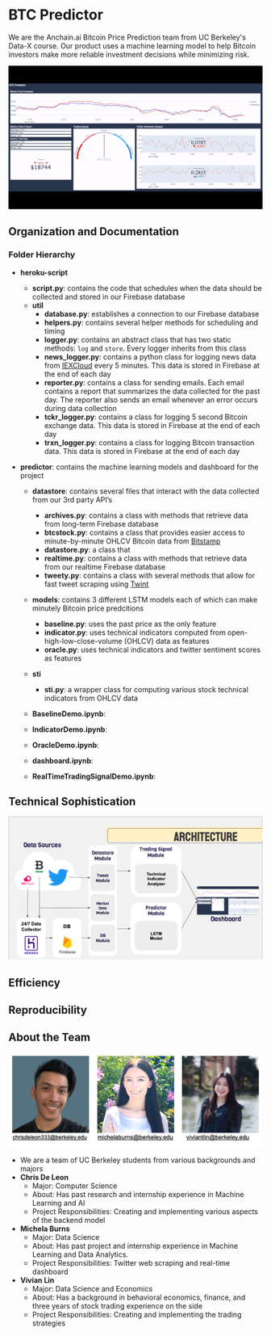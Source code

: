 # BTC Predictor
We are the Anchain.ai Bitcoin Price Prediction team from UC Berkeley's Data-X course. Our product uses a machine learning model to help Bitcoin investors make more reliable investment decisions while minimizing risk. 

![BTC Predictor Demo](readme_files/demo.gif)

## Organization and Documentation

### Folder Hierarchy

- **heroku-script**
    - **script.py**: contains the code that schedules when the data should be collected and stored in our Firebase database
    - **util**
        - **database.py**: establishes a connection to our Firebase database
        - **helpers.py**: contains several helper methods for scheduling and timing
        - **logger.py**: contains an abstract class that has two static methods: `log` and `store`. Every logger inherits from this class
        - **news_logger.py**: contains a python class for logging news data from [IEXCloud](https://iexcloud.io/) every 5 minutes. This data is stored in Firebase at the end of each day
        - **reporter.py**: contains a class for sending emails. Each email contains a report that summarizes the data collected for the past day. The reporter also sends an email whenever an error occurs during data collection
        - **tckr_logger.py**: contains a class for logging 5 second Bitcoin exchange data. This data is stored in Firebase at the end of each day
        - **trxn_logger.py**: contains a class for logging Bitcoin transaction data. This data is stored in Firebase at the end of each day

- **predictor**: contains the machine learning models and dashboard for the project
    - **datastore**: contains several files that interact with the data collected from our 3rd party API’s
        - **archives.py**: contains a class with methods that retrieve data from long-term Firebase database
        - **btcstock.py**: contains a class that provides easier access to minute-by-minute OHLCV Bitcoin data from [Bitstamp](https://www.bitstamp.net)
        - **datastore.py**: a class that 
        - **realtime.py**: contains a class with methods that retrieve data from our realtime Firebase database
        - **tweety.py**: contains a class with several methods that allow for fast tweet scraping using [Twint](https://github.com/twintproject/twint)

    - **models**: contains 3 different LSTM models each of which can make minutely Bitcoin price predcitions
        - **baseline.py**: uses the past price as the only feature
        - **indicator.py**: uses technical indicators computed from open-high-low-close-volume (OHLCV) data as features
        - **oracle.py**: uses technical indicators and twitter sentiment scores as features
    - **sti**
        - **sti.py**: a wrapper class for computing various stock technical indicators from OHLCV data
    - **BaselineDemo.ipynb**:
    - **IndicatorDemo.ipynb**:
    - **OracleDemo.ipynb**:
    - **dashboard.ipynb**:
    - **RealTimeTradingSignalDemo.ipynb**:
    

## Technical Sophistication
![Alt text](https://github.com/Bitcoin-Price-Prediction/btcpredictor/blob/main/readme_files/System%20Architecture.png)

## Efficiency

## Reproducibility

## About the Team
![](https://github.com/Bitcoin-Price-Prediction/btcpredictor/blob/main/readme_files/Team.png)

- We are a team of UC Berkeley students from various backgrounds and majors 
- **Chris De Leon**
    - Major: Computer Science
    - About: Has past research and internship experience in Machine Learning and AI
    - Project Responsibilities: Creating and implementing various aspects of the backend model 
- **Michela Burns** 
    - Major: Data Science
    - About: Has past project and internship experience in Machine Learning and Data Analytics. 
    - Project Responsibilities: Twitter web scraping and real-time dashboard
- **Vivian Lin** 
    - Major: Data Science and Economics 
    - About: Has a background in behavioral economics, finance, and three years of stock trading experience on the side
    - Project Responsibilities: Creating and implementing the trading strategies


